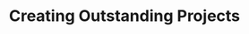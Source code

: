 ---
  title: Creating Outstanding Projects
  draft: false
  description: We design solutions for digital interactions. With its approach, our team generates extraordinary value for brands through innovative design
  servicesTitle: "Here is a cross of sections what we do:"
  services: [
    {
      title: Consultancy,
      icon: consultancy-icon.svg
    },
    {
      title: Branding,
      icon: branding-icon.svg
    },
    {
      title: Design,
      icon: design-icon.svg
    },
    {
      title: Strategy,
      icon: strategy-icon.svg
    },
    {
      title: Coding,
      icon: coding-icon.svg
    },
    {
      title: Support,
      icon: support-icon.svg
    }
  ]
---